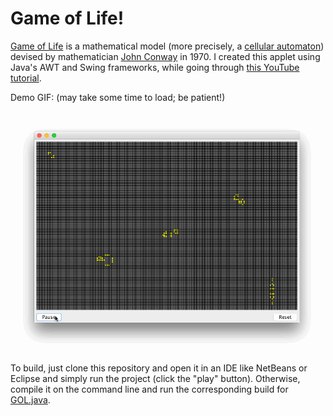 # Game of Life!
[Game of Life](https://en.wikipedia.org/wiki/Conway%27s_Game_of_Life) is a mathematical model (more precisely, a [cellular automaton](https://en.wikipedia.org/wiki/Cellular_automaton)) devised by mathematician [John Conway](https://en.wikipedia.org/wiki/John_Horton_Conway) in 1970. I created this applet using Java's AWT and Swing frameworks, while going through [this YouTube tutorial](http://www.youtube.com/watch?v=9p9IMB7-kZg).

Demo GIF: (may take some time to load; be patient!)

![Demo](GOL.gif)

To build, just clone this repository and open it in an IDE like NetBeans or Eclipse and simply run the project (click the "play" button). Otherwise, compile it on the command line and run the corresponding build for [GOL.java](src/gol/GOL.java).
